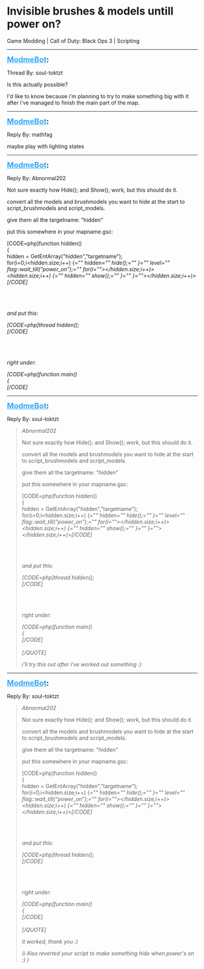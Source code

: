 # Invisible brushes & models untill power on?
Game Modding | Call of Duty: Black Ops 3 | Scripting

---
<strong style="font-size: 1.4em;"><span style="text-decoration: underline;text-decoration-color: #34a7f9;"><span style="color:#34a7f9;">ModmeBot</span></span>:</strong>

<p>Thread By: soul-toktzt<br /><p style="text-align:left;">Is this actually possible?<p style="text-align:left;"></p>I&#39;d like to know because i&#39;m planning to try to make something big with it after i&#39;ve managed to finish the main part of the map.</p></p>

---
<strong style="font-size: 1.4em;"><span style="text-decoration: underline;text-decoration-color: #34a7f9;"><span style="color:#34a7f9;">ModmeBot</span></span>:</strong>

<p>Reply By: mathfag<br /><p style="text-align:left;">maybe play with lighting states</p></p>

---
<strong style="font-size: 1.4em;"><span style="text-decoration: underline;text-decoration-color: #34a7f9;"><span style="color:#34a7f9;">ModmeBot</span></span>:</strong>

<p>Reply By: Abnormal202<br /><p style="text-align:left;">Not sure exactly how Hide(); and Show(); work, but this should do it.</p><p style="text-align:left;">convert all the models and brushmodels you want to hide at the start to script_brushmodels and script_models.</p><p style="text-align:left;">give them all the targetname: &quot;hidden&quot;</p><p style="text-align:left;">put this somewhere in your mapname.gsc:</p>[CODE=php]function hidden()<br />{<br />	hidden = GetEntArray(&quot;hidden&quot;,&quot;targetname&quot;);<br />	for(i=0;i&lt;hidden.size;i++) {=&quot;&quot; hidden<em>=&quot;&quot; hide();=&quot;&quot; }=&quot;&quot; level=&quot;&quot; flag::wait_till(&quot;power_on&quot;);=&quot;&quot; for(i=&quot;&quot;&gt;&lt;/hidden.size;i++)&gt;&lt;hidden.size;i++) {=&quot;&quot; hidden<em>=&quot;&quot; show();=&quot;&quot; }=&quot;&quot; }=&quot;&quot;&gt;&lt;/hidden.size;i++)&gt;[/CODE]<br /><br /><br /><br /><p style="text-align:left;">and put this:</p>[CODE=php]thread hidden();<br />[/CODE]<br /><br /><br /><br /><p style="text-align:left;">right under:</p>[CODE=php]function main()<br />{<br />[/CODE]</em></em></p>

---
<strong style="font-size: 1.4em;"><span style="text-decoration: underline;text-decoration-color: #34a7f9;"><span style="color:#34a7f9;">ModmeBot</span></span>:</strong>

<p>Reply By: soul-toktzt<br /><blockquote><em>Abnormal202</em><p style="text-align:left;">Not sure exactly how Hide(); and Show(); work, but this should do it.</p><p style="text-align:left;">convert all the models and brushmodels you want to hide at the start to script_brushmodels and script_models.</p><p style="text-align:left;">give them all the targetname: &quot;hidden&quot;</p><p style="text-align:left;">put this somewhere in your mapname.gsc:</p>[CODE=php]function hidden()<br />{<br />	hidden = GetEntArray(&quot;hidden&quot;,&quot;targetname&quot;);<br />	for(i=0;i&lt;hidden.size;i++) {=&quot;&quot; hidden<em>=&quot;&quot; hide();=&quot;&quot; }=&quot;&quot; level=&quot;&quot; flag::wait_till(&quot;power_on&quot;);=&quot;&quot; for(i=&quot;&quot;&gt;&lt;/hidden.size;i++)&gt;&lt;hidden.size;i++) {=&quot;&quot; hidden<em>=&quot;&quot; show();=&quot;&quot; }=&quot;&quot; }=&quot;&quot;&gt;&lt;/hidden.size;i++)&gt;[/CODE]<br /><br /><br /><br /><p style="text-align:left;">and put this:</p>[CODE=php]thread hidden();<br />[/CODE]<br /><br /><br /><br /><p style="text-align:left;">right under:</p>[CODE=php]function main()<br />{<br />[/CODE]<br /><br />[/QUOTE]<p style="text-align:left;">i&#39;ll try this out after i&#39;ve worked out something :)</p></em></em></blockquote></p>

---
<strong style="font-size: 1.4em;"><span style="text-decoration: underline;text-decoration-color: #34a7f9;"><span style="color:#34a7f9;">ModmeBot</span></span>:</strong>

<p>Reply By: soul-toktzt<br /><blockquote><em>Abnormal202</em><p style="text-align:left;">Not sure exactly how Hide(); and Show(); work, but this should do it.</p><p style="text-align:left;">convert all the models and brushmodels you want to hide at the start to script_brushmodels and script_models.</p><p style="text-align:left;">give them all the targetname: &quot;hidden&quot;</p><p style="text-align:left;">put this somewhere in your mapname.gsc:</p>[CODE=php]function hidden()<br />{<br />	hidden = GetEntArray(&quot;hidden&quot;,&quot;targetname&quot;);<br />	for(i=0;i&lt;hidden.size;i++) {=&quot;&quot; hidden<em>=&quot;&quot; hide();=&quot;&quot; }=&quot;&quot; level=&quot;&quot; flag::wait_till(&quot;power_on&quot;);=&quot;&quot; for(i=&quot;&quot;&gt;&lt;/hidden.size;i++)&gt;&lt;hidden.size;i++) {=&quot;&quot; hidden<em>=&quot;&quot; show();=&quot;&quot; }=&quot;&quot; }=&quot;&quot;&gt;&lt;/hidden.size;i++)&gt;[/CODE]<br /><br /><br /><br /><p style="text-align:left;">and put this:</p>[CODE=php]thread hidden();<br />[/CODE]<br /><br /><br /><br /><p style="text-align:left;">right under:</p>[CODE=php]function main()<br />{<br />[/CODE]<br /><br />[/QUOTE]<p style="text-align:left;"></p><p style="text-align:left;">it worked, thank you :)<p style="text-align:left;"></p><p style="text-align:left;"></p>(i Also reverted your script to make something hide when power&#39;s on :)  )</p></em></em></blockquote></p>
